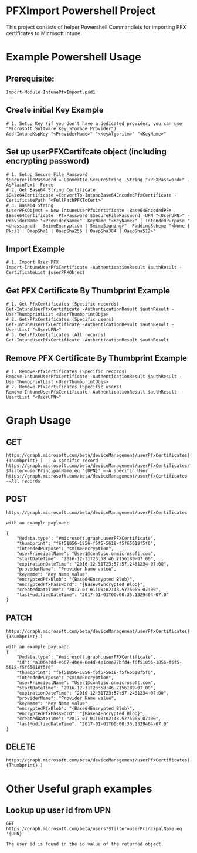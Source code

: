 # PFXImport Powershell Project

This project consists of helper Powershell Commandlets for importing PFX certificates to Microsoft Intune.

# Example Powershell Usage

## Prerequisite:
	Import-Module IntunePfxImport.psd1

## Create initial Key Example

	# 1. Setup Key (if you don't have a dedicated provider, you can use "Microsoft Software Key Storage Provider")
	Add-IntuneKspKey "<ProviderName>" "<KeyAlgoritm>" "<KeyName>"
	
## Set up userPFXCertifcate object (including encrypting password)

	# 1. Setup Secure File Password
	$SecureFilePassword = ConvertTo-SecureString -String "<PFXPassword>" -AsPlainText -Force
	# 2. Get Base64 String Certificate
	$Base64Certificate =ConvertTo-IntuneBase64EncodedPfxCertificate -CertificatePath "<FullPathPFXToCert>"
	# 3. Base64 String
	$userPFXObject = New-IntuneUserPfxCertificate -Base64EncodedPFX $Base64Certificate -PfxPassword $SecureFilePassword -UPN "<UserUPN>" -ProviderName "<ProviderName>" -KeyName "<KeyName>" [-IntendedPurpose "<Unassigned | SmimeEncryption | SmimeSigning>" -PaddingScheme "<None | Pkcs1 | OaepSha1 | OaepSha256 | OaepSha384 | OaepSha512>"
	

## Import Example

	# 1. Import User PFX
	Import-IntuneUserPfxCertificate -AuthenticationResult $authResult -CertificateList $userPFXObject
	
## Get PFX Certificate By Thumbprint Example

	# 1. Get-PfxCertificates (Specific records)
	Get-IntuneUserPfxCertificate -AuthenticationResult $authResult -UserThumbprintList <UserThumbprintObjs>
	# 2. Get-PfxCertificates (Specific users)
	Get-IntuneUserPfxCertificate -AuthenticationResult $authResult -UsertList "<UserUPN>"
	# 3. Get-PfxCertificates (All records)
	Get-IntuneUserPfxCertificate -AuthenticationResult $authResult


## Remove PFX Certificate By Thumbprint Example

	# 1. Remove-PfxCertificates (Specific records)
	Remove-IntuneUserPfxCertificate -AuthenticationResult $authResult -UserThumbprintList <UserThumbprintObjs>
	# 2. Remove-PfxCertificates (Specific users)
	Remove-IntuneUserPfxCertificate -AuthenticationResult $authResult -UsertList "<UserUPN>"



# Graph Usage

## GET
	https://graph.microsoft.com/beta/deviceManagement/userPfxCertificates('{Userid}-{Thumbprint}')  --A specific record
	https://graph.microsoft.com/beta/deviceManagement/userPfxCertificates/?$filter=userPrincipalName eq '{UPN}' –-A specific User
	https://graph.microsoft.com/beta/deviceManagement/userPfxCertificates --All records

## POST
	https://graph.microsoft.com/beta/deviceManagement/userPfxCertificates
 
	with an example payload:
 
	{
		"@odata.type": "#microsoft.graph.userPFXCertificate",
		"thumbprint": "f6f51856-1856-f6f5-5618-f5f65618f5f6",
		"intendedPurpose": "smimeEncryption",
		"userPrincipalName": "User1@contoso.onmicrosoft.com",
		"startDateTime": "2016-12-31T23:58:46.7156189-07:00",
		"expirationDateTime": "2016-12-31T23:57:57.2481234-07:00",
		"providerName": "Provider Name value",
		"keyName": "Key Name value",
		"encryptedPfxBlob": "{Base64Encrypted Blob}",
		"encryptedPfxPassword": "{Base64Encrypted Blob}",
		"createdDateTime": "2017-01-01T00:02:43.5775965-07:00",
		"lastModifiedDateTime": "2017-01-01T00:00:35.1329464-07:0"
	}

## PATCH
	https://graph.microsoft.com/beta/deviceManagement/userPfxCertificates('{UserId}-{Thumbprint}')

	with an example payload:
	{
		"@odata.type": "#microsoft.graph.userPFXCertificate",
		"id": "a10643dd-e667-4be4-8e4d-4e1c8e77bfd4-f6f51856-1856-f6f5-5618-f5f65618f5f6"
		"thumbprint": "f6f51856-1856-f6f5-5618-f5f65618f5f6",
		"intendedPurpose": "smimeEncryption",
		"userPrincipalName": "User1@contoso.onmicrosoft.com",
		"startDateTime": "2016-12-31T23:58:46.7156189-07:00",
		"expirationDateTime": "2016-12-31T23:57:57.2481234-07:00",
		"providerName": "Provider Name value",
		"keyName": "Key Name value",
		"encryptedPfxBlob": "{Base64Encrypted Blob}",
		"encryptedPfxPassword": "{Base64Encrypted Blob}",
		"createdDateTime": "2017-01-01T00:02:43.5775965-07:00",
		"lastModifiedDateTime": "2017-01-01T00:00:35.1329464-07:0"
	}

## DELETE
	https://graph.microsoft.com/beta/deviceManagement/userPfxCertificates('{UserId}-{Thumbprint}')


# Other Useful graph examples

## Lookup up user id from UPN
	GET
	https://graph.microsoft.com/beta/users?$filter=userPrincipalName eq '{UPN}'

	The user id is found in the id value of the returned object.
